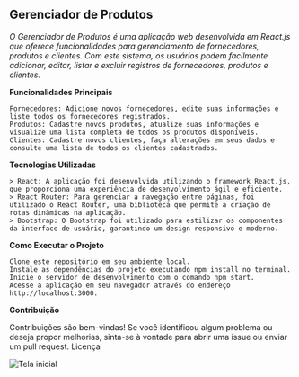 ## Gerenciador de Produtos

_O Gerenciador de Produtos é uma aplicação web desenvolvida em React.js que oferece funcionalidades para gerenciamento de fornecedores, produtos e clientes. Com este sistema, os usuários podem facilmente adicionar, editar, listar e excluir registros de fornecedores, produtos e clientes._

**Funcionalidades Principais**

    Fornecedores: Adicione novos fornecedores, edite suas informações e liste todos os fornecedores registrados.
    Produtos: Cadastre novos produtos, atualize suas informações e visualize uma lista completa de todos os produtos disponíveis.
    Clientes: Cadastre novos clientes, faça alterações em seus dados e consulte uma lista de todos os clientes cadastrados.

**Tecnologias Utilizadas**

    > React: A aplicação foi desenvolvida utilizando o framework React.js, que proporciona uma experiência de desenvolvimento ágil e eficiente.
    > React Router: Para gerenciar a navegação entre páginas, foi utilizado o React Router, uma biblioteca que permite a criação de rotas dinâmicas na aplicação.
    > Bootstrap: O Bootstrap foi utilizado para estilizar os componentes da interface de usuário, garantindo um design responsivo e moderno.

**Como Executar o Projeto**

    Clone este repositório em seu ambiente local.
    Instale as dependências do projeto executando npm install no terminal.
    Inicie o servidor de desenvolvimento com o comando npm start.
    Acesse a aplicação em seu navegador através do endereço http://localhost:3000.

**Contribuição**

Contribuições são bem-vindas! Se você identificou algum problema ou deseja propor melhorias, sinta-se à vontade para abrir uma issue ou enviar um pull request.
Licença

![Tela inicial](print.png)

